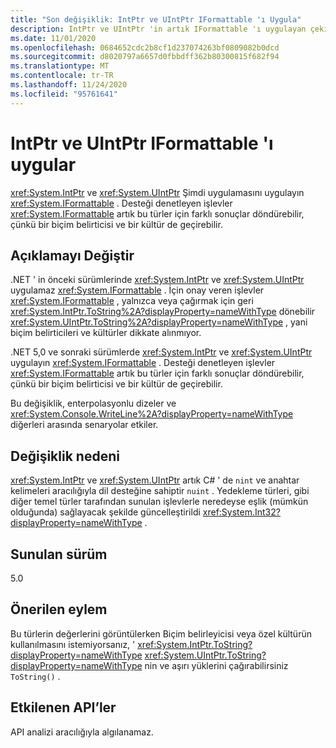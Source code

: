 ```yaml
---
title: "Son değişiklik: IntPtr ve UIntPtr IFormattable 'ı Uygula"
description: IntPtr ve UIntPtr 'in artık IFormattable 'ı uygulayan çekirdek .NET kitaplıklarında .NET 5,0 son değişikliği hakkında bilgi edinin.
ms.date: 11/01/2020
ms.openlocfilehash: 0684652cdc2b8cf1d237074263bf0809082b0dcd
ms.sourcegitcommit: d8020797a6657d0fbbdff362b80300815f682f94
ms.translationtype: MT
ms.contentlocale: tr-TR
ms.lasthandoff: 11/24/2020
ms.locfileid: "95761641"
---
```

# <a name="intptr-and-uintptr-implement-iformattable"></a>IntPtr ve UIntPtr IFormattable 'ı uygular

<xref:System.IntPtr> ve <xref:System.UIntPtr> Şimdi uygulamasını uygulayın <xref:System.IFormattable> . Desteği denetleyen işlevler <xref:System.IFormattable> artık bu türler için farklı sonuçlar döndürebilir, çünkü bir biçim belirticisi ve bir kültür de geçirebilir.

## <a name="change-description"></a>Açıklamayı Değiştir

.NET ' in önceki sürümlerinde <xref:System.IntPtr> ve <xref:System.UIntPtr> uygulamaz <xref:System.IFormattable> . İçin onay veren işlevler <xref:System.IFormattable> , yalnızca veya çağırmak için geri <xref:System.IntPtr.ToString%2A?displayProperty=nameWithType> dönebilir <xref:System.UIntPtr.ToString%2A?displayProperty=nameWithType> , yani biçim belirticileri ve kültürler dikkate alınmıyor.

.NET 5,0 ve sonraki sürümlerde <xref:System.IntPtr> ve <xref:System.UIntPtr> uygulayın <xref:System.IFormattable> . Desteği denetleyen işlevler <xref:System.IFormattable> artık bu türler için farklı sonuçlar döndürebilir, çünkü bir biçim belirticisi ve bir kültür de geçirebilir.

Bu değişiklik, enterpolasyonlu dizeler ve <xref:System.Console.WriteLine%2A?displayProperty=nameWithType> diğerleri arasında senaryolar etkiler.

## <a name="reason-for-change"></a>Değişiklik nedeni

<xref:System.IntPtr> ve <xref:System.UIntPtr> artık C# ' de `nint` ve anahtar kelimeleri aracılığıyla dil desteğine sahiptir `nuint` . Yedekleme türleri, gibi diğer temel türler tarafından sunulan işlevlerle neredeyse eşlik (mümkün olduğunda) sağlayacak şekilde güncelleştirildi <xref:System.Int32?displayProperty=nameWithType> .

## <a name="version-introduced"></a>Sunulan sürüm

5.0

## <a name="recommended-action"></a>Önerilen eylem

Bu türlerin değerlerini görüntülerken Biçim belirleyicisi veya özel kültürün kullanılmasını istemiyorsanız, ' <xref:System.IntPtr.ToString?displayProperty=nameWithType> <xref:System.UIntPtr.ToString?displayProperty=nameWithType> nin ve aşırı yüklerini çağırabilirsiniz `ToString()` .

## <a name="affected-apis"></a>Etkilenen API’ler

API analizi aracılığıyla algılanamaz.

<!--

### Category

Core .NET libraries

### Affected APIs

Not detectable via API analysis.

-->
